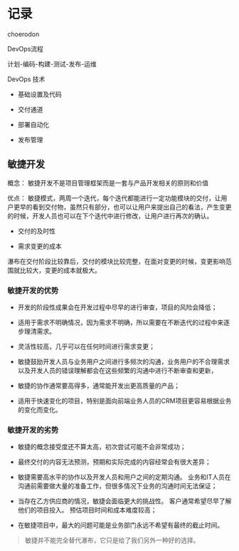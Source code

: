 # 记录

choerodon 

DevOps流程

计划-编码-构建-测试-发布-运维

DevOps 技术

- 基础设置及代码

- 交付通道

- 部署自动化

- 发布管理


## 敏捷开发
概念： 敏捷开发不是项目管理框架而是一套与产品开发相关的原则和价值

优点：
敏捷模式，两周一个迭代，每个迭代都能进行一定功能模块的交付，让用户更早的看到交付物，虽然只有部分，也可以让用户来提出自己的看法，产生变更的时候，开发人员也可以在下个迭代中进行修改，让用户进行再次的确认。

- 交付的及时性

- 需求变更的成本

瀑布在交付阶段比较靠后，交付的模块比较完整，在面对变更的时候，变更影响范围就比较大，变更的成本就极大。

### 敏捷开发的优势

- 开发的阶段性成果会在开发过程中尽早的进行审查，项目的风险会降低；

- 适用于需求不明确情况，因为需求不明确，所以需要在不断迭代的过程中来逐步理清需求。

- 灵活性较高，几乎可以在任何时间进行需求变更；

- 敏捷鼓励开发人员与业务用户之间进行多频次的沟通，业务用户的不合理需求以及开发人员的错误理解都会在这些频繁的沟通中进行不断审查和更新，

- 敏捷的协作通常要高得多，通常能开发出更高质量的产品；

- 适用于快速变化的项目，特别是面向前端业务人员的CRM项目更容易根据业务的变化而变化。

### 敏捷开发的劣势

- 敏捷的概念接受度还不算太高，初次尝试可能不会非常成功；

- 最终交付的内容无法预测，预期和实际完成的内容经常会有很大差异；

- 敏捷需要高水平的协作以及开发人员和用户之间的定期沟通。 业务和IT人员在沟通前需要做大量的准备工作，但很多情况下业务的沟通时间无法保证；

- 当存在乙方供应商的情况，敏捷会面临更大的挑战性。 客户通常希望尽早了解他们的项目投入。 预估项目时间和成本难度较高；

- 在敏捷项目中，最大的问题可能是业务部门永远不希望有最终的截止时间。


>敏捷并不能完全替代瀑布，它只是给了我们另外一种好的选择。
